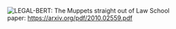 ![LEGAL-BERT: The Muppets straight out of Law School](https://img1.daumcdn.net/thumb/R1280x0/?scode=mtistory2&fname=https%3A%2F%2Fblog.kakaocdn.net%2Fdn%2F1cokw%2Fbtr4PqzF3yY%2F528dF7ELxyFaZxklLA7511%2Fimg.png)<br>
paper: https://arxiv.org/pdf/2010.02559.pdf<br><br>

